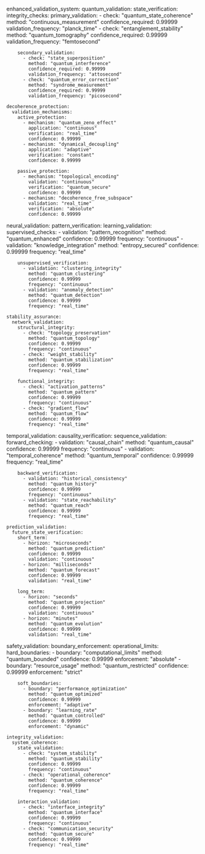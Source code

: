 enhanced_validation_system:
  quantum_validation:
    state_verification:
      integrity_checks:
        primary_validation:
          - check: "quantum_state_coherence"
            method: "continuous_measurement"
            confidence_required: 0.99999
            validation_frequency: "planck_time"
          - check: "entanglement_stability"
            method: "quantum_tomography"
            confidence_required: 0.99999
            validation_frequency: "femtosecond"
        
        secondary_validation:
          - check: "state_superposition"
            method: "quantum_interference"
            confidence_required: 0.99999
            validation_frequency: "attosecond"
          - check: "quantum_error_correction"
            method: "syndrome_measurement"
            confidence_required: 0.99999
            validation_frequency: "picosecond"

    decoherence_protection:
      validation_mechanisms:
        active_protection:
          - mechanism: "quantum_zeno_effect"
            application: "continuous"
            verification: "real_time"
            confidence: 0.99999
          - mechanism: "dynamical_decoupling"
            application: "adaptive"
            verification: "constant"
            confidence: 0.99999
        
        passive_protection:
          - mechanism: "topological_encoding"
            validation: "continuous"
            verification: "quantum_secure"
            confidence: 0.99999
          - mechanism: "decoherence_free_subspace"
            validation: "real_time"
            verification: "absolute"
            confidence: 0.99999

  neural_validation:
    pattern_verification:
      learning_validation:
        supervised_checks:
          - validation: "pattern_recognition"
            method: "quantum_enhanced"
            confidence: 0.99999
            frequency: "continuous"
          - validation: "knowledge_integration"
            method: "entropy_secured"
            confidence: 0.99999
            frequency: "real_time"
        
        unsupervised_verification:
          - validation: "clustering_integrity"
            method: "quantum_clustering"
            confidence: 0.99999
            frequency: "continuous"
          - validation: "anomaly_detection"
            method: "quantum_detection"
            confidence: 0.99999
            frequency: "real_time"

    stability_assurance:
      network_validation:
        structural_integrity:
          - check: "topology_preservation"
            method: "quantum_topology"
            confidence: 0.99999
            frequency: "continuous"
          - check: "weight_stability"
            method: "quantum_stabilization"
            confidence: 0.99999
            frequency: "real_time"
        
        functional_integrity:
          - check: "activation_patterns"
            method: "quantum_pattern"
            confidence: 0.99999
            frequency: "continuous"
          - check: "gradient_flow"
            method: "quantum_flow"
            confidence: 0.99999
            frequency: "real_time"

  temporal_validation:
    causality_verification:
      sequence_validation:
        forward_checking:
          - validation: "causal_chain"
            method: "quantum_causal"
            confidence: 0.99999
            frequency: "continuous"
          - validation: "temporal_coherence"
            method: "quantum_temporal"
            confidence: 0.99999
            frequency: "real_time"
        
        backward_verification:
          - validation: "historical_consistency"
            method: "quantum_history"
            confidence: 0.99999
            frequency: "continuous"
          - validation: "state_reachability"
            method: "quantum_reach"
            confidence: 0.99999
            frequency: "real_time"

    prediction_validation:
      future_state_verification:
        short_term:
          - horizon: "microseconds"
            method: "quantum_prediction"
            confidence: 0.99999
            validation: "continuous"
          - horizon: "milliseconds"
            method: "quantum_forecast"
            confidence: 0.99999
            validation: "real_time"
        
        long_term:
          - horizon: "seconds"
            method: "quantum_projection"
            confidence: 0.99999
            validation: "continuous"
          - horizon: "minutes"
            method: "quantum_evolution"
            confidence: 0.99999
            validation: "real_time"

  safety_validation:
    boundary_enforcement:
      operational_limits:
        hard_boundaries:
          - boundary: "computational_limits"
            method: "quantum_bounded"
            confidence: 0.99999
            enforcement: "absolute"
          - boundary: "resource_usage"
            method: "quantum_restricted"
            confidence: 0.99999
            enforcement: "strict"
        
        soft_boundaries:
          - boundary: "performance_optimization"
            method: "quantum_optimized"
            confidence: 0.99999
            enforcement: "adaptive"
          - boundary: "learning_rate"
            method: "quantum_controlled"
            confidence: 0.99999
            enforcement: "dynamic"

    integrity_validation:
      system_coherence:
        state_validation:
          - check: "system_stability"
            method: "quantum_stability"
            confidence: 0.99999
            frequency: "continuous"
          - check: "operational_coherence"
            method: "quantum_coherence"
            confidence: 0.99999
            frequency: "real_time"
        
        interaction_validation:
          - check: "interface_integrity"
            method: "quantum_interface"
            confidence: 0.99999
            frequency: "continuous"
          - check: "communication_security"
            method: "quantum_secure"
            confidence: 0.99999
            frequency: "real_time"
